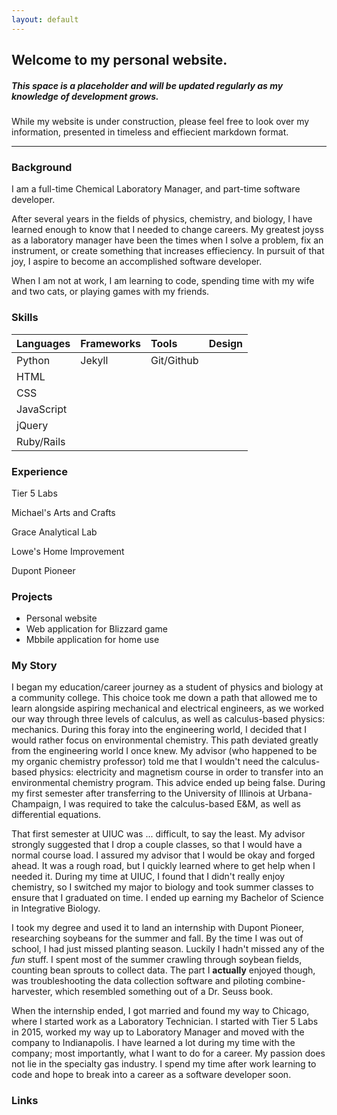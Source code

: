 ```yaml
---
layout: default
---
```


## Welcome to my personal website.

##### This space is a placeholder and will be updated regularly as my knowledge of development grows.

While my website is under construction, please feel free to look over my information, presented in timeless and effiecient markdown format.

* * *

### Background

I am a full-time Chemical Laboratory Manager, and part-time software developer.

After several years in the fields of physics, chemistry, and biology, I have learned enough to know that I needed to change careers. My greatest joyss as a laboratory manager have been the times when I solve a problem, fix an instrument, or create something that increases effieciency. In pursuit of that joy, I aspire to become an accomplished software developer.

When I am not at work, I am learning to code, spending time with my wife and two cats, or playing games with my friends.

### Skills

| Languages    | Frameworks        | Tools       | Design |
|:-------------|:------------------|:------------|:-------|
| Python       | Jekyll            | Git/Github  |        |
| HTML         |                   |             |        |
| CSS          |                   |             |        |
| JavaScript   |                   |             |        |
| jQuery       |                   |             |        |
| Ruby/Rails   |                   |             |        |

### Experience

Tier 5 Labs

Michael's Arts and Crafts

Grace Analytical Lab

Lowe's Home Improvement

Dupont Pioneer

### Projects

* Personal website
* Web application for Blizzard game
* Mbbile application for home use

### My Story

I began my education/career journey as a student of physics and biology at a community college. This choice took me down a path that allowed me to learn alongside aspiring mechanical and electrical engineers, as we worked our way through three levels of calculus, as well as calculus-based physics: mechanics. During this foray into the engineering world, I decided that I would rather focus on environmental chemistry. This path deviated greatly from the engineering world I once knew. My advisor (who happened to be my organic chemistry professor) told me that I wouldn't need the calculus-based physics: electricity and magnetism course in order to transfer into an environmental chemistry program. This advice ended up being false. During my first semester after transferring to the University of Illinois at Urbana-Champaign, I was required to take the calculus-based E&M, as well as differential equations.

That first semester at UIUC was ... difficult, to say the least. My advisor strongly suggested that I drop a couple classes, so that I would have a normal course load. I assured my advisor that I would be okay and forged ahead. It was a rough road, but I quickly learned where to get help when I needed it. During my time at UIUC, I found that I didn't really enjoy chemistry, so I switched my major to biology and took summer classes to ensure that I graduated on time. I ended up earning my Bachelor of Science in Integrative Biology.

I took my degree and used it to land an internship with Dupont Pioneer, researching soybeans for the summer and fall. By the time I was out of school, I had just missed planting season. Luckily I hadn't missed any of the _fun_ stuff. I spent most of the summer crawling through soybean fields, counting bean sprouts to collect data. The part I **actually** enjoyed though, was troubleshooting the data collection software and piloting combine-harvester, which resembled something out of a Dr. Seuss book.

When the internship ended, I got married and found my way to Chicago, where I started work as a Laboratory Technician. I started with Tier 5 Labs in 2015, worked my way up to Laboratory Manager and moved with the company to Indianapolis. I have learned a lot during my time with the company; most importantly, what I want to do for a career. My passion does not lie in the specialty gas industry. I spend my time after work learning to code and hope to break into a career as a software developer soon.

### Links
